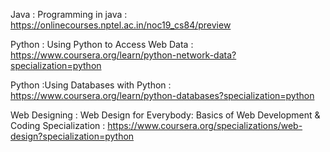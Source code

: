 Java : Programming in java : https://onlinecourses.nptel.ac.in/noc19_cs84/preview  

Python : Using Python to Access Web Data : https://www.coursera.org/learn/python-network-data?specialization=python

Python :Using Databases with Python : https://www.coursera.org/learn/python-databases?specialization=python

Web Designing : Web Design for Everybody: Basics of Web Development & Coding Specialization  : https://www.coursera.org/specializations/web-design?specialization=python
